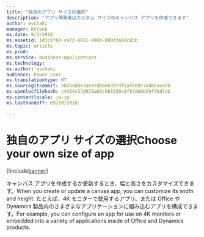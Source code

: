```yaml
---
title: "独自のアプリ サイズの選択"
description: "アプリ開発者はカスタム サイズのキャンバス アプリを作成できます"
author: evchaki
manager: KVivek
ms.date: 9/3/2018
ms.assetid: 1d1c1f60-ce73-e811-a96b-000d3a18c83b
ms.topic: article
ms.prod: 
ms.service: business-applications
ms.technology: 
ms.author: evchaki
audience: Power user
ms.translationtype: HT
ms.sourcegitcommit: 5b2badd67a697d89e63973f5afe0977e402aead0
ms.openlocfilehash: c4454c57d978a85c9b1530c0f87d66b29f76d7ab
ms.contentlocale: ja-jp
ms.lasthandoff: 09/10/2018

---
```

# <a name="choose-your-own-size-of-app"></a><span data-ttu-id="6b4ec-103">独自のアプリ サイズの選択</span><span class="sxs-lookup"><span data-stu-id="6b4ec-103">Choose your own size of app</span></span>


[!include[banner](../../includes/banner.md)]

<span data-ttu-id="6b4ec-104">キャンバス アプリを作成するか更新するとき、幅と高さをカスタマイズできます。</span><span class="sxs-lookup"><span data-stu-id="6b4ec-104">When you create or update a canvas app, you can customize its width and height.</span></span> <span data-ttu-id="6b4ec-105">たとえば、4K モニターで使用するアプリ、または Office や Dynamics 製品内のさまざまなアプリケーションに組み込むアプリを構成できます。</span><span class="sxs-lookup"><span data-stu-id="6b4ec-105">For example, you can configure an app for use on 4K monitors or embedded into a variety of applications inside of Office and Dynamics products.</span></span>

